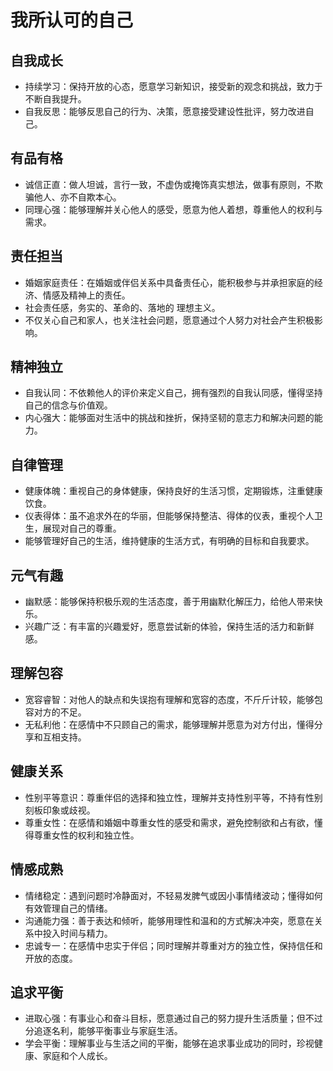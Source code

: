 # 我所认可的自己

## 自我成长

- 持续学习：保持开放的心态，愿意学习新知识，接受新的观念和挑战，致力于不断自我提升。
- 自我反思：能够反思自己的行为、决策，愿意接受建设性批评，努力改进自己。

## 有品有格

- 诚信正直：做人坦诚，言行一致，不虚伪或掩饰真实想法，做事有原则，不欺骗他人、亦不自欺本心。
- 同理心强：能够理解并关心他人的感受，愿意为他人着想，尊重他人的权利与需求。

## 责任担当

- 婚姻家庭责任：在婚姻或伴侣关系中具备责任心，能积极参与并承担家庭的经济、情感及精神上的责任。
- 社会责任感，务实的、革命的、落地的 理想主义。
- 不仅关心自己和家人，也关注社会问题，愿意通过个人努力对社会产生积极影响。

## 精神独立

- 自我认同：不依赖他人的评价来定义自己，拥有强烈的自我认同感，懂得坚持自己的信念与价值观。
- 内心强大：能够面对生活中的挑战和挫折，保持坚韧的意志力和解决问题的能力。

## 自律管理

- 健康体魄：重视自己的身体健康，保持良好的生活习惯，定期锻炼，注重健康饮食。
- 仪表得体：虽不追求外在的华丽，但能够保持整洁、得体的仪表，重视个人卫生，展现对自己的尊重。
- 能够管理好自己的生活，维持健康的生活方式，有明确的目标和自我要求。

## 元气有趣

- 幽默感：能够保持积极乐观的生活态度，善于用幽默化解压力，给他人带来快乐。
- 兴趣广泛：有丰富的兴趣爱好，愿意尝试新的体验，保持生活的活力和新鲜感。

## 理解包容

- 宽容睿智：对他人的缺点和失误抱有理解和宽容的态度，不斤斤计较，能够包容对方的不足。
- 无私利他：在感情中不只顾自己的需求，能够理解并愿意为对方付出，懂得分享和互相支持。

## 健康关系

- 性别平等意识：尊重伴侣的选择和独立性，理解并支持性别平等，不持有性别刻板印象或歧视。
- 尊重女性：在感情和婚姻中尊重女性的感受和需求，避免控制欲和占有欲，懂得尊重女性的权利和独立性。

## 情感成熟

- 情绪稳定：遇到问题时冷静面对，不轻易发脾气或因小事情绪波动；懂得如何有效管理自己的情绪。
- 沟通能力强：善于表达和倾听，能够用理性和温和的方式解决冲突，愿意在关系中投入时间与精力。
- 忠诚专一：在感情中忠实于伴侣；同时理解并尊重对方的独立性，保持信任和开放的态度。

## 追求平衡

- 进取心强：有事业心和奋斗目标，愿意通过自己的努力提升生活质量；但不过分追逐名利，能够平衡事业与家庭生活。
- 学会平衡：理解事业与生活之间的平衡，能够在追求事业成功的同时，珍视健康、家庭和个人成长。
